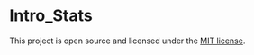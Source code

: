 # Intro_Stats

This project is open source and licensed under the [MIT license](https://opensource.org/licenses/MIT).
